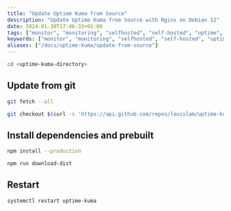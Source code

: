 ```yaml
---
title: "Update Uptime Kuma from Source"
description: "Update Uptime Kuma from Source with Nginx on Debian 12"
date: 2024-01-30T17:46:33+01:00
tags: ["monitor", "monitoring", "selfhosted", "self-hosted", "uptime", "uptime-monitoring", "Uptime Kuma"]
keywords: ["monitor", "monitoring", "selfhosted", "self-hosted", "uptime", "uptime-monitoring", "Uptime Kuma"]
aliases: ["/docs/uptime-kuma/update-from-source"]
---
```


```bash
cd <uptime-kuma-directory>
```

## Update from git

```bash
git fetch --all
```

```bash
git checkout $(curl -s 'https://api.github.com/repos/louislam/uptime-kuma/releases/latest' | jq -r '.tag_name') --force
```

## Install dependencies and prebuilt

```bash
npm install --production
```

```bash
npm run download-dist
```

## Restart

```bash
systemctl restart uptime-kuma
```
